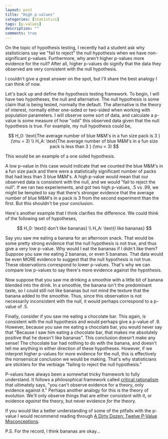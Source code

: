 ```yaml
---
layout: post
title: "High p-values"
categories: [statistics]
tags: [p-values]
description: ""
comments: true
---
```


On the topic of hypothesis testing, I recently had a student ask why
statisticians say we "fail to reject" the null hypothesis when we have
non-significant p-values. Furthermore, why aren't higher p-values more evidence
for the null? After all, higher p-values do signify that the data they observed
are very consistent with the null hypothesis. 

I couldn't give a great answer on the spot, but I'll share the best analogy I can think of now.

Let's back up and define the hypothesis testing framework. To begin, I will
have two hypotheses, the null and alternative. The null hypothesis is some
claim that is being tested, normally the default. The alternative is the theory
of interest, normally either one-sided or two-sided when working with
population parameters. I will observe some sort of data, and calculate a
p-value is some measure of how "odd" this observed data given that the null
hypothesis is true. For example, my null hypothesis could be,

$$
H_0: \text{The average number of blue M&M's in a fun size pack is 3 } (\mu = 3) \\
H_A: \text{The average number of blue M&M's in a fun size pack is less than 3 } (\mu < 3)
$$

This would be an example of a one sided hypothesis.

A low p-value in this case would indicate that we counted the blue M&M's in a
fun size pack and there were a statistically significant number of packs that
had less than 3 blue M&M's. A high p-value would mean that our observed data is
consistent with the null, and we would "fail to reject the null". If we ran two
experiements, and got two high p-values, .5 vs .99, we might be tempted to say
that there's stronger evidence that the average number of blue M&M's in a pack
is 3 from the second experiment than the first. But this shouldn't be your conclusion.

Here's another example that I think clarifies the difference. We could think of
the following set of hypotheses,

$$
H_0: \text{I don't like bananas} \\
H_A: \text{I like bananas}
$$

Say you saw me eating a banana for an afternoon snack. That would be some
pretty strong evidence that the null hypothesis is not true, and thus give a
very low p-value. Why would I eat the bananas if I didn't like them? Suppose
you saw me eating 2 bananas, or even 5 bananas. That data would be even MORE
evidence to suggest that the null hypothesis is not true. These observations
correspond to lower p-values. That's why we can compare low p-values to say
there's more evidence against the hypothesis.

Now suppose that you saw me drinking a smoothie with a little bit of banana
blended into the drink. In a smoothie, the banana isn't the predominant taste,
so I could still not like bananas but not mind the texture that the banana
added to the smoothie. Thus, since this observation is not necessarily
inconsistent with the null, it would perhaps correspond to a p-value of .5.

Finally, consider if you saw me eating a chocolate bar. This again, is
consistent with the null hypothesis and would perhaps give a p-value of .9.
However, because you saw me eating a chocolate bar, you would never say that
"Because I saw him eating a chocolate bar, that makes me absolutely positive
that he doesn't like bananas". This conclusion doesn't make any sense! The
chocolate bar had nothing to do with the banana, and doesn't tell me anything
in either direction of these hypotheses. However, if we interpret higher
p-values for more evidence for the null, this is effectively the nonsensical
conclusion we would be making. That's why statisticians are sticklers for the
verbiage "failing to reject the null hypothesis."


P-values have always been a somewhat tricky framework to fully understand.
It follows a philosophical framework called [critical rationalism](https://en.wikipedia.org/wiki/Critical_rationalism) that
ultimately says, "you can't observe evidence for a theory, only evidence
against it." Perhaps another analogy for this is the theory of evolution. We'll
only observe things that are either *consistent* with it, or evidence *against* the
theory, but never evidence *for* the theory.

If you would like a better understanding of some of the pitfalls with the
p-value I would recommend reading through [A Dirty Dozen: Twelve P-Value
Misconceptions](http://www.perfendo.org/docs/BayesProbability/twelvePvaluemisconceptions.pdf).

P.S. For the record, I think bananas are okay...
